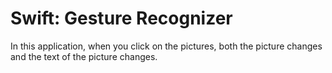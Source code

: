 # Swift: Gesture Recognizer
In this application, when you click on the pictures, both the picture changes and the text of the picture changes.

